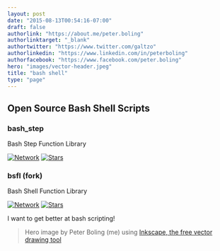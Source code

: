 ```yaml
---
layout: post
date: "2015-08-13T00:54:16-07:00"
draft: false
authorlink: "https://about.me/peter.boling"
authorlinktarget: "_blank"
authortwitter: "https://www.twitter.com/galtzo"
authorlinkedin: "https://www.linkedin.com/in/peterboling"
authorfacebook: "https://www.facebook.com/peter.boling"
hero: "images/vector-header.jpeg"
title: "bash shell"
type: "page"
---
```

## Open Source Bash Shell Scripts

### bash_step

Bash Step Function Library

[![Network](https://img.shields.io/github/forks/pboling/bash_step.svg?style=social)](https://github.com/pboling/bash_step/network)
[![Stars](https://img.shields.io/github/stars/pboling/bash_step.svg?style=social)](https://github.com/pboling/bash_step/stargazers)

### bsfl (fork)

Bash Shell Function Library

[![Network](https://img.shields.io/github/forks/pboling/bsfl.svg?style=social)](https://github.com/pboling/bsfl/network)
[![Stars](https://img.shields.io/github/stars/pboling/bsfl.svg?style=social)](https://github.com/pboling/bsfl/stargazers)

I want to get better at bash scripting!

> Hero image by Peter Boling (me) using [Inkscape, the free vector drawing tool](https://inkscape.org/)
